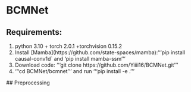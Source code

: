 # BCMNet
## Requirements:
<ol>
<li>python 3.10 + torch 2.0.1 +torchvision 0.15.2</li>
<li>Install [Mamba](https://github.com/state-spaces/mamba):‘‘‘pip install causal-conv1d` and ‘pip install mamba-ssm’’’ </li>
<li>Download code: ‘‘‘git clone https://github.com/Yiiii16/BCMNet.git’’’</li>
<li>‘‘‘cd BCMNet/bcmnet’’’ and run ‘‘‘pip install -e .’’’</li>
</ol>
## Preprocessing

